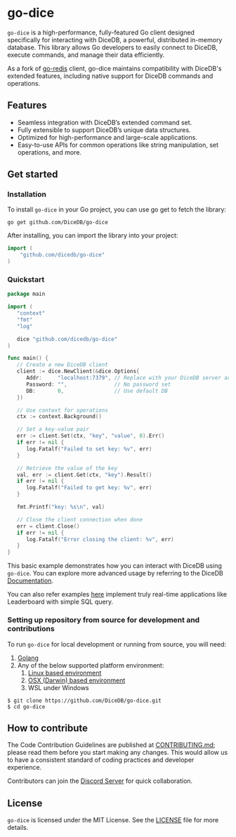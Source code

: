 # go-dice

`go-dice` is a high-performance, fully-featured Go client designed specifically for interacting with DiceDB, a powerful, distributed in-memory database.
This library allows Go developers to easily connect to DiceDB, execute commands, and manage their data efficiently.

As a fork of [go-redis](https://github.com/redis/go-redis) client, go-dice maintains compatibility with DiceDB's extended features, including native support for DiceDB commands and operations.

## Features

- Seamless integration with DiceDB’s extended command set.
- Fully extensible to support DiceDB’s unique data structures.
- Optimized for high-performance and large-scale applications.
- Easy-to-use APIs for common operations like string manipulation, set operations, and more.


## Get started

### Installation

To install `go-dice` in your Go project, you can use go get to fetch the library:
```shell
go get github.com/DiceDB/go-dice
```

After installing, you can import the library into your project:
```go
import (
	"github.com/dicedb/go-dice"
)
```

### Quickstart

```go
package main

import (
   "context"
   "fmt"
   "log"

   dice "github.com/dicedb/go-dice"
)

func main() {
   // Create a new DiceDB client
   client := dice.NewClient(&dice.Options{
      Addr:     "localhost:7379", // Replace with your DiceDB server address
      Password: "",               // No password set
      DB:       0,                // Use default DB
   })

   // Use context for operations
   ctx := context.Background()

   // Set a key-value pair
   err := client.Set(ctx, "key", "value", 0).Err()
   if err != nil {
      log.Fatalf("Failed to set key: %v", err)
   }

   // Retrieve the value of the key
   val, err := client.Get(ctx, "key").Result()
   if err != nil {
      log.Fatalf("Failed to get key: %v", err)
   }

   fmt.Printf("key: %s\n", val)

   // Close the client connection when done
   err = client.Close()
   if err != nil {
      log.Fatalf("Error closing the client: %v", err)
   }
}
```
This basic example demonstrates how you can interact with DiceDB using `go-dice`. You can explore more advanced usage by referring to the DiceDB [Documentation](https://dicedb.io/get-started/installation/).

You can also refer examples [here]((https://github.com/DiceDB/dice/tree/master/examples/leaderboard-go)) implement truly real-time applications like Leaderboard with simple SQL query.

### Setting up repository from source for development and contributions

To run `go-dice` for local development or running from source, you will need:
1. [Golang](https://go.dev/)
2. Any of the below supported platform environment:
    1. [Linux based environment](https://en.wikipedia.org/wiki/Comparison_of_Linux_distributions)
    2. [OSX (Darwin) based environment](https://en.wikipedia.org/wiki/MacOS)
    3. WSL under Windows

```
$ git clone https://github.com/DiceDB/go-dice.git
$ cd go-dice
```

## How to contribute

The Code Contribution Guidelines are published at [CONTRIBUTING.md](CONTRIBUTING.md); please read them before you start making any changes. This would allow us to have a consistent standard of coding practices and developer experience.

Contributors can join the [Discord Server](https://discord.gg/6r8uXWtXh7) for quick collaboration.

## License
`go-dice` is licensed under the MIT License. See the [LICENSE](LICENSE) file for more details.
